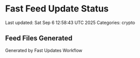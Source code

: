 # Fast Feed Update Status
Last updated: Sat Sep  6 12:58:43 UTC 2025
Categories: crypto

## Feed Files Generated

Generated by Fast Updates Workflow
